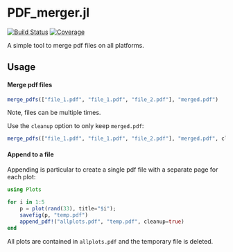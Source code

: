 # PDF_merger.jl

[![Build Status](https://github.com/scheidan/PDF_merger.jl/actions/workflows/CI.yml/badge.svg?branch=main)](https://github.com/scheidan/PDF_merger.jl/actions/workflows/CI.yml?query=branch%3Amain) [![Coverage](https://codecov.io/gh/scheidan/PDF_merger.jl/branch/main/graph/badge.svg)](https://codecov.io/gh/scheidan/PDF_merger.jl)



A simple tool to merge pdf files on all platforms.

## Usage

#### Merge pdf files

```Julia
merge_pdfs(["file_1.pdf", "file_1.pdf", "file_2.pdf"], "merged.pdf")
```
Note, files can be multiple times.

Use the `cleanup` option to only keep `merged.pdf`:
```Julia
merge_pdfs(["file_1.pdf", "file_1.pdf", "file_2.pdf"], "merged.pdf", cleanup=true)
```

#### Append to a file

Appending is particular to create a single pdf file with a separate
page for each plot:
```Julia
using Plots

for i in 1:5
    p = plot(rand(33), title="$i");
    savefig(p, "temp.pdf")
    append_pdf!("allplots.pdf", "temp.pdf", cleanup=true)
end
```
All plots are contained in `allplots.pdf` and the temporary file is deleted.
